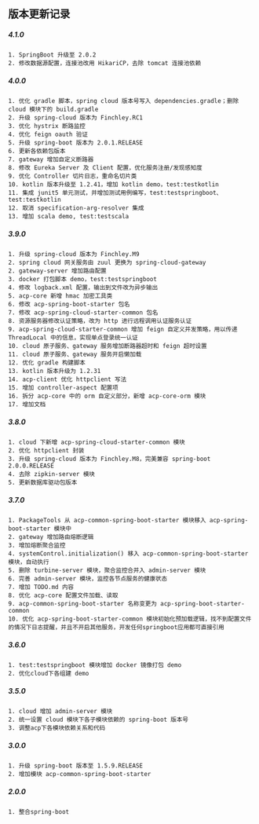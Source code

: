 ## 版本更新记录
##### 4.1.0
    1. SpringBoot 升级至 2.0.2
    2. 修改数据源配置，连接池改用 HikariCP，去除 tomcat 连接池依赖
##### 4.0.0
    1. 优化 gradle 脚本，spring cloud 版本号写入 dependencies.gradle；删除 cloud 模块下的 build.gradle
    2. 升级 spring-cloud 版本为 Finchley.RC1
    3. 优化 hystrix 断路监控
    4. 优化 feign oauth 验证
    5. 升级 spring-boot 版本为 2.0.1.RELEASE
    6. 更新各依赖包版本
    7. gateway 增加自定义断路器
    8. 修改 Eureka Server 及 Client 配置，优化服务注册/发现感知度
    9. 优化 Controller 切片日志，重命名切片类
    10. kotlin 版本升级至 1.2.41，增加 kotlin demo，test:testkotlin
    11. 集成 junit5 单元测试，并增加测试用例编写，test:testspringboot、test:testkotlin
    12. 取消 specification-arg-resolver 集成
    13. 增加 scala demo, test:testscala
##### 3.9.0
    1. 升级 spring-cloud 版本为 Finchley.M9
    2. spring cloud 网关服务由 zuul 更换为 spring-cloud-gateway
    2. gateway-server 增加路由配置
    3. docker 打包脚本 demo，test:testspringboot
    4. 修改 logback.xml 配置，输出到文件改为异步输出
    5. acp-core 新增 hmac 加密工具类
    6. 修改 acp-spring-boot-starter 包名
    7. 修改 acp-spring-cloud-starter-common 包名
    8. 资源服务器修改认证策略，改为 http 进行远程调用认证服务认证
    9. acp-spring-cloud-starter-common 增加 feign 自定义并发策略，用以传递 ThreadLocal 中的信息，实现单点登录统一认证
    10. cloud 原子服务、gateway 服务增加断路器超时和 feign 超时设置
    11. cloud 原子服务、gateway 服务开启懒加载
    12. 优化 gradle 构建脚本
    13. kotlin 版本升级为 1.2.31
    14. acp-client 优化 httpclient 写法
    15. 增加 controller-aspect 配置项
    16. 拆分 acp-core 中的 orm 自定义部分，新增 acp-core-orm 模块
    17. 增加文档
##### 3.8.0
    1. cloud 下新增 acp-spring-cloud-starter-common 模块
    2. 优化 httpclient 封装
    3. 升级 spring-cloud 版本为 Finchley.M8，完美兼容 spring-boot 2.0.0.RELEASE
    4. 去除 zipkin-server 模块
    5. 更新数据库驱动包版本
##### 3.7.0
    1. PackageTools 从 acp-common-spring-boot-starter 模块移入 acp-spring-boot-starter 模块中
    2. gateway 增加路由熔断逻辑
    3. 增加熔断聚合监控
    4. systemControl.initialization() 移入 acp-common-spring-boot-starter 模块，自动执行
    5. 删除 turbine-server 模块，聚合监控合并入 admin-server 模块
    6. 完善 admin-server 模块，监控各节点服务的健康状态
    7. 增加 TODO.md 内容
    8. 优化 acp-core 配置文件加载、读取
    9. acp-common-spring-boot-starter 名称变更为 acp-spring-boot-starter-common
    10. 优化 acp-spring-boot-starter-common 模块初始化预加载逻辑，找不到配置文件的情况下日志提醒，并且不开启其他服务，开发任何springboot应用都可直接引用
##### 3.6.0
    1. test:testspringboot 模块增加 docker 镜像打包 demo
    2. 优化cloud下各组建 demo
##### 3.5.0
    1. cloud 增加 admin-server 模块
    2. 统一设置 cloud 模块下各子模块依赖的 spring-boot 版本号
    3. 调整acp下各模块依赖关系和代码
##### 3.0.0
    1. 升级 spring-boot 版本至 1.5.9.RELEASE
    2. 增加模块 acp-common-spring-boot-starter
##### 2.0.0
    1. 整合spring-boot